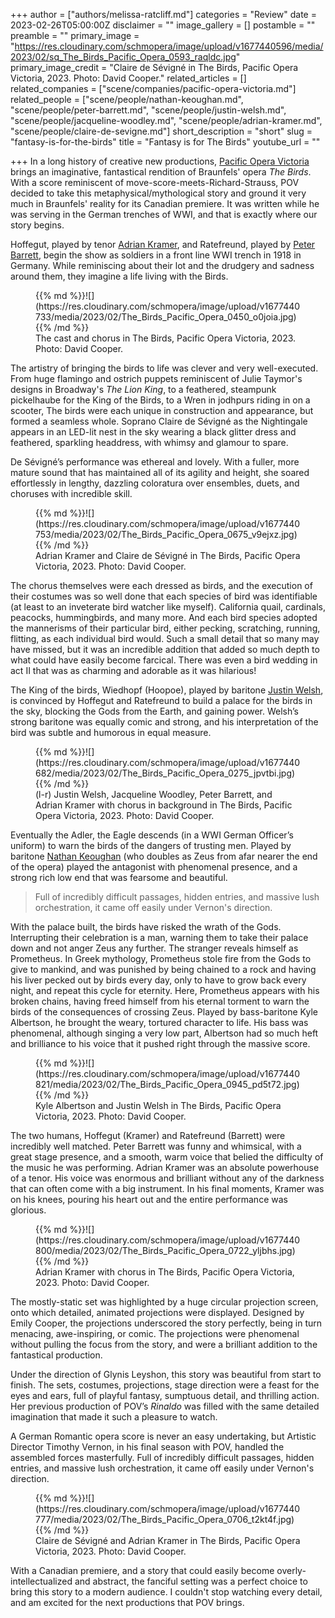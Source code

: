 +++
author = ["authors/melissa-ratcliff.md"]
categories = "Review"
date = 2023-02-26T05:00:00Z
disclaimer = ""
image_gallery = []
postamble = ""
preamble = ""
primary_image = "https://res.cloudinary.com/schmopera/image/upload/v1677440596/media/2023/02/sq_The_Birds_Pacific_Opera_0593_raqldc.jpg"
primary_image_credit = "Claire de Sévigné in The Birds, Pacific Opera Victoria, 2023. Photo: David Cooper."
related_articles = []
related_companies = ["scene/companies/pacific-opera-victoria.md"]
related_people = ["scene/people/nathan-keoughan.md", "scene/people/peter-barrett.md", "scene/people/justin-welsh.md", "scene/people/jacqueline-woodley.md", "scene/people/adrian-kramer.md", "scene/people/claire-de-sevigne.md"]
short_description = "short"
slug = "fantasy-is-for-the-birds"
title = "Fantasy is for The Birds"
youtube_url = ""

+++
In a long history of creative new productions, [Pacific Opera Victoria](/scene/companies/pacific-opera-victoria/) brings an imaginative, fantastical rendition of Braunfels' opera _The Birds_. With a score reminiscent of move-score-meets-Richard-Strauss, POV decided to take this metaphysical/mythological story and ground it very much in Braunfels' reality for its Canadian premiere. It was written while he was serving in the German trenches of WWI, and that is exactly where our story begins.

Hoffegut, played by tenor [Adrian Kramer](/scene/people/adrian-kramer/), and Ratefreund, played by [Peter Barrett](/scene/people/peter-barrett/), begin the show as soldiers in a front line WWI trench in 1918 in Germany. While reminiscing about their lot and the drudgery and sadness around them, they imagine a life living with the Birds.

<figure data-type="image">{{% md %}}![](https://res.cloudinary.com/schmopera/image/upload/v1677440733/media/2023/02/The_Birds_Pacific_Opera_0450_o0joia.jpg){{% /md %}}

<figcaption>The cast and chorus in The Birds, Pacific Opera Victoria, 2023. Photo: David Cooper.</figcaption>  
</figure>

The artistry of bringing the birds to life was clever and very well-executed. From huge flamingo and ostrich puppets reminiscent of Julie Taymor's designs in Broadway's _The Lion King_, to a feathered, steampunk pickelhaube for the King of the Birds, to a Wren in jodhpurs riding in on a scooter, The birds were each unique in construction and appearance, but formed a seamless whole. Soprano Claire de Sévigné as the Nightingale appears in an LED-lit nest in the sky wearing a black glitter dress and feathered, sparkling headdress, with whimsy and glamour to spare.

De Sévigné’s performance was ethereal and lovely. With a fuller, more mature sound that has maintained all of its agility and height, she soared effortlessly in lengthy, dazzling coloratura over ensembles, duets, and choruses with incredible skill.

<figure data-type="image">{{% md %}}![](https://res.cloudinary.com/schmopera/image/upload/v1677440753/media/2023/02/The_Birds_Pacific_Opera_0675_v9ejxz.jpg){{% /md %}}

<figcaption>Adrian Kramer and Claire de Sévigné in The Birds, Pacific Opera Victoria, 2023. Photo: David Cooper.</figcaption>  
</figure>

The chorus themselves were each dressed as birds, and the execution of their costumes was so well done that each species of bird was identifiable (at least to an inveterate bird watcher like myself). California quail, cardinals, peacocks, hummingbirds, and many more. And each bird species adopted the mannerisms of their particular bird, either pecking, scratching, running, flitting, as each individual bird would. Such a small detail that so many may have missed, but it was an incredible addition that added so much depth to what could have easily become farcical. There was even a bird wedding in act II that was as charming and adorable as it was hilarious!

The King of the birds, Wiedhopf (Hoopoe), played by baritone [Justin Welsh](/scene/people/justin-welsh/), is convinced by Hoffegut and Ratefreund to build a palace for the birds in the sky, blocking the Gods from the Earth, and gaining power. Welsh’s strong baritone was equally comic and strong, and his interpretation of the bird was subtle and humorous in equal measure.

<figure data-type="image">{{% md %}}![](https://res.cloudinary.com/schmopera/image/upload/v1677440682/media/2023/02/The_Birds_Pacific_Opera_0275_jpvtbi.jpg){{% /md %}}

<figcaption>(l-r) Justin Welsh, Jacqueline Woodley, Peter Barrett, and Adrian Kramer with chorus in background in The Birds, Pacific Opera Victoria, 2023. Photo: David Cooper.</figcaption>  
</figure>

Eventually the Adler, the Eagle descends (in a WWI German Officer’s uniform) to warn the birds of the dangers of trusting men. Played by baritone [Nathan Keoughan](/scene/people/nathan-keoughan/) (who doubles as Zeus from afar nearer the end of the opera) played the antagonist with phenomenal presence, and a strong rich low end that was fearsome and beautiful.

> Full of incredibly difficult passages, hidden entries, and massive lush orchestration, it came off easily under Vernon's direction.

With the palace built, the birds have risked the wrath of the Gods. Interrupting their celebration is a man, warning them to take their palace down and not anger Zeus any further. The stranger reveals himself as Prometheus. In Greek mythology, Prometheus stole fire from the Gods to give to mankind, and was punished by being chained to a rock and having his liver pecked out by birds every day, only to have to grow back every night, and repeat this cycle for eternity. Here, Prometheus appears with his broken chains, having freed himself from his eternal torment to warn the birds of the consequences of crossing Zeus. Played by bass-baritone Kyle Albertson, he brought the weary, tortured character to life. His bass was phenomenal, although singing a very low part, Albertson had so much heft and brilliance to his voice that it pushed right through the massive score.

<figure data-type="image">{{% md %}}![](https://res.cloudinary.com/schmopera/image/upload/v1677440821/media/2023/02/The_Birds_Pacific_Opera_0945_pd5t72.jpg){{% /md %}}

<figcaption>Kyle Albertson and Justin Welsh in The Birds, Pacific Opera Victoria, 2023. Photo: David Cooper.</figcaption>  
</figure>

The two humans, Hoffegut (Kramer) and Ratefreund (Barrett) were incredibly well matched. Peter Barrett was funny and whimsical, with a great stage presence, and a smooth, warm voice that belied the difficulty of the music he was performing. Adrian Kramer was an absolute powerhouse of a tenor. His voice was enormous and brilliant without any of the darkness that can often come with a big instrument. In his final moments, Kramer was on his knees, pouring his heart out and the entire performance was glorious.

<figure data-type="image">{{% md %}}![](https://res.cloudinary.com/schmopera/image/upload/v1677440800/media/2023/02/The_Birds_Pacific_Opera_0722_yljbhs.jpg){{% /md %}}

<figcaption>Adrian Kramer with chorus in The Birds, Pacific Opera Victoria, 2023. Photo: David Cooper.</figcaption>  
</figure>

The mostly-static set was highlighted by a huge circular projection screen, onto which detailed, animated projections were displayed. Designed by Emily Cooper, the projections underscored the story perfectly, being in turn menacing, awe-inspiring, or comic. The projections were phenomenal without pulling the focus from the story, and were a brilliant addition to the fantastical production.

Under the direction of Glynis Leyshon, this story was beautiful from start to finish. The sets, costumes, projections, stage direction were a feast for the eyes and ears, full of playful fantasy, sumptuous detail, and thrilling action. Her previous production of POV’s _Rinaldo_ was filled with the same detailed imagination that made it such a pleasure to watch.

A German Romantic opera score is never an easy undertaking, but Artistic Director Timothy Vernon, in his final season with POV, handled the assembled forces masterfully. Full of incredibly difficult passages, hidden entries, and massive lush orchestration, it came off easily under Vernon's direction.

<figure data-type="image">{{% md %}}![](https://res.cloudinary.com/schmopera/image/upload/v1677440777/media/2023/02/The_Birds_Pacific_Opera_0706_t2kt4f.jpg){{% /md %}}

<figcaption>Claire de Sévigné and Adrian Kramer in The Birds, Pacific Opera Victoria, 2023. Photo: David Cooper.</figcaption>  
</figure>

With a Canadian premiere, and a story that could easily become overly-intellectualized and abstract, the fanciful setting was a perfect choice to bring this story to a modern audience. I couldn't stop watching every detail, and am excited for the next productions that POV brings.